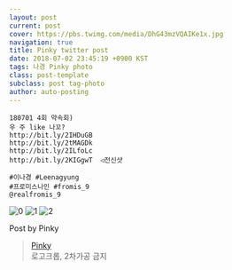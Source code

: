```yaml
---
layout: post
current: post
cover: https://pbs.twimg.com/media/DhG43mzVQAIKe1x.jpg
navigation: true
title: Pinky twitter post
date: 2018-07-02 23:45:19 +0900 KST
tags: 나경 Pinky photo
class: post-template
subclass: post tag-photo
author: auto-posting
---
```


```  
180701 4회 약속회)  
우 주 like 나꼬?   
http://bit.ly/2IHDuGB   
http://bit.ly/2tMAGDk   
http://bit.ly/2ILfoLc   
http://bit.ly/2KIGgwT  ◁전신샷  
  
#이나경 #Leenagyung  
#프로미스나인 #fromis_9  
@realfromis_9  

```

![0](https://pbs.twimg.com/media/DhG4117VQAASwR6.jpg)
![1](https://pbs.twimg.com/media/DhG42kTUwAAS6Us.jpg)
![2](https://pbs.twimg.com/media/DhG43mzVQAIKe1x.jpg)


Post by Pinky

> [Pinky](https://twitter.com/pinkypic7)  
  로고크롭, 2차가공 금지
